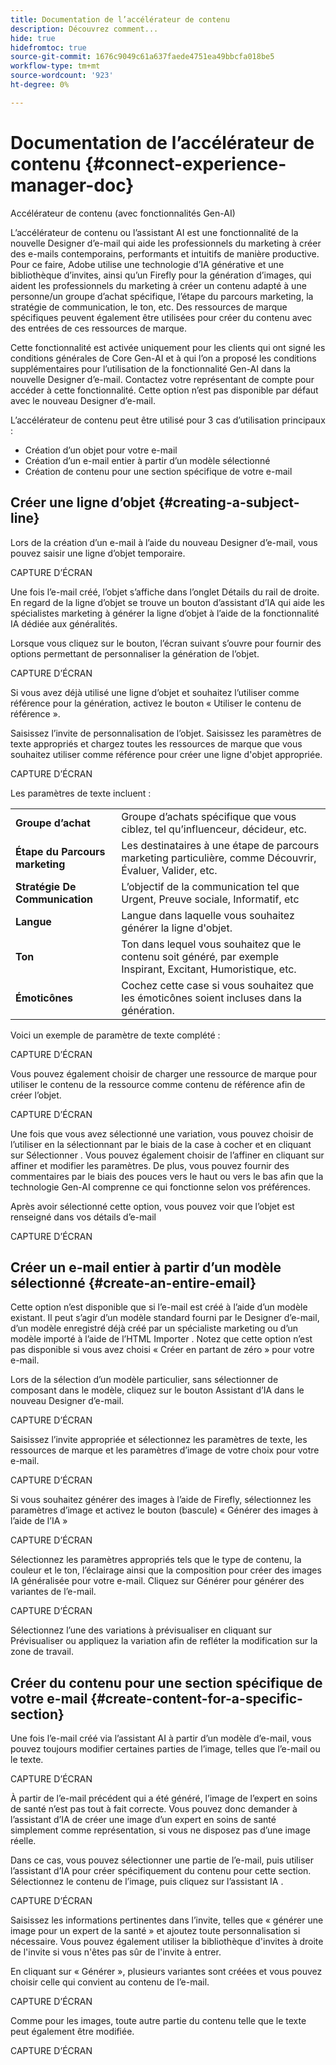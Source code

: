 ```yaml
---
title: Documentation de l’accélérateur de contenu
description: Découvrez comment...
hide: true
hidefromtoc: true
source-git-commit: 1676c9049c61a637faede4751ea49bbcfa018be5
workflow-type: tm+mt
source-wordcount: '923'
ht-degree: 0%

---
```


# Documentation de l’accélérateur de contenu {#connect-experience-manager-doc}

Accélérateur de contenu (avec fonctionnalités Gen-AI)

L’accélérateur de contenu ou l’assistant AI est une fonctionnalité de la nouvelle Designer d’e-mail qui aide les professionnels du marketing à créer des e-mails contemporains, performants et intuitifs de manière productive. Pour ce faire, Adobe utilise une technologie d’IA générative et une bibliothèque d’invites, ainsi qu’un Firefly pour la génération d’images, qui aident les professionnels du marketing à créer un contenu adapté à une personne/un groupe d’achat spécifique, l’étape du parcours marketing, la stratégie de communication, le ton, etc. Des ressources de marque spécifiques peuvent également être utilisées pour créer du contenu avec des entrées de ces ressources de marque.

Cette fonctionnalité est activée uniquement pour les clients qui ont signé les conditions générales de Core Gen-AI et à qui l’on a proposé les conditions supplémentaires pour l’utilisation de la fonctionnalité Gen-AI dans la nouvelle Designer d’e-mail. Contactez votre représentant de compte pour accéder à cette fonctionnalité. Cette option n’est pas disponible par défaut avec le nouveau Designer d’e-mail.

L’accélérateur de contenu peut être utilisé pour 3 cas d’utilisation principaux :

* Création d’un objet pour votre e-mail
* Création d’un e-mail entier à partir d’un modèle sélectionné
* Création de contenu pour une section spécifique de votre e-mail

## Créer une ligne d’objet {#creating-a-subject-line}

Lors de la création d’un e-mail à l’aide du nouveau Designer d’e-mail, vous pouvez saisir une ligne d’objet temporaire.

CAPTURE D’ÉCRAN

Une fois l’e-mail créé, l’objet s’affiche dans l’onglet Détails du rail de droite. En regard de la ligne d’objet se trouve un bouton d’assistant d’IA qui aide les spécialistes marketing à générer la ligne d’objet à l’aide de la fonctionnalité IA dédiée aux généralités.

Lorsque vous cliquez sur le bouton, l’écran suivant s’ouvre pour fournir des options permettant de personnaliser la génération de l’objet.

CAPTURE D’ÉCRAN

Si vous avez déjà utilisé une ligne d’objet et souhaitez l’utiliser comme référence pour la génération, activez le bouton « Utiliser le contenu de référence ».

Saisissez l’invite de personnalisation de l’objet. Saisissez les paramètres de texte appropriés et chargez toutes les ressources de marque que vous souhaitez utiliser comme référence pour créer une ligne d&#39;objet appropriée.

CAPTURE D’ÉCRAN

Les paramètres de texte incluent :

<table><tbody>
  <tr>
    <td><b>Groupe d’achat</b></td>
    <td>Groupe d’achats spécifique que vous ciblez, tel qu’influenceur, décideur, etc.</td>
  </tr>
  <tr>
    <td><b>Étape du Parcours marketing</b></td>
    <td>Les destinataires à une étape de parcours marketing particulière, comme Découvrir, Évaluer, Valider, etc.</td>
  </tr>
  <tr>
    <td><b>Stratégie De Communication</b></td>
    <td>L’objectif de la communication tel que Urgent, Preuve sociale, Informatif, etc</td>
  </tr>
  <tr>
    <td><b>Langue</b></td>
    <td>Langue dans laquelle vous souhaitez générer la ligne d'objet.</td>
  </tr>
  <tr>
    <td><b>Ton</b></td>
    <td>Ton dans lequel vous souhaitez que le contenu soit généré, par exemple Inspirant, Excitant, Humoristique, etc.</td>
  </tr>
  <tr>
    <td><b>Émoticônes</b></td>
    <td>Cochez cette case si vous souhaitez que les émoticônes soient incluses dans la génération.</td>
  </tr>
</tbody>
</table>

Voici un exemple de paramètre de texte complété :

CAPTURE D’ÉCRAN

Vous pouvez également choisir de charger une ressource de marque pour utiliser le contenu de la ressource comme contenu de référence afin de créer l’objet.

CAPTURE D’ÉCRAN

Une fois que vous avez sélectionné une variation, vous pouvez choisir de l’utiliser en la sélectionnant par le biais de la case à cocher et en cliquant sur Sélectionner . Vous pouvez également choisir de l’affiner en cliquant sur affiner et modifier les paramètres. De plus, vous pouvez fournir des commentaires par le biais des pouces vers le haut ou vers le bas afin que la technologie Gen-AI comprenne ce qui fonctionne selon vos préférences.

Après avoir sélectionné cette option, vous pouvez voir que l’objet est renseigné dans vos détails d’e-mail

CAPTURE D’ÉCRAN

## Créer un e-mail entier à partir d’un modèle sélectionné {#create-an-entire-email}

Cette option n’est disponible que si l’e-mail est créé à l’aide d’un modèle existant. Il peut s’agir d’un modèle standard fourni par le Designer d’e-mail, d’un modèle enregistré déjà créé par un spécialiste marketing ou d’un modèle importé à l’aide de l’HTML Importer . Notez que cette option n’est pas disponible si vous avez choisi « Créer en partant de zéro » pour votre e-mail.

Lors de la sélection d’un modèle particulier, sans sélectionner de composant dans le modèle, cliquez sur le bouton Assistant d’IA dans le nouveau Designer d’e-mail.

CAPTURE D’ÉCRAN

Saisissez l’invite appropriée et sélectionnez les paramètres de texte, les ressources de marque et les paramètres d’image de votre choix pour votre e-mail.

CAPTURE D’ÉCRAN

Si vous souhaitez générer des images à l’aide de Firefly, sélectionnez les paramètres d’image et activez le bouton (bascule) « Générer des images à l’aide de l’IA »

CAPTURE D’ÉCRAN

Sélectionnez les paramètres appropriés tels que le type de contenu, la couleur et le ton, l’éclairage ainsi que la composition pour créer des images IA généralisée pour votre e-mail. Cliquez sur Générer pour générer des variantes de l’e-mail.

CAPTURE D’ÉCRAN

Sélectionnez l’une des variations à prévisualiser en cliquant sur Prévisualiser ou appliquez la variation afin de refléter la modification sur la zone de travail.


## Créer du contenu pour une section spécifique de votre e-mail {#create-content-for-a-specific-section}

Une fois l’e-mail créé via l’assistant AI à partir d’un modèle d’e-mail, vous pouvez toujours modifier certaines parties de l’image, telles que l’e-mail ou le texte.

CAPTURE D’ÉCRAN

À partir de l’e-mail précédent qui a été généré, l’image de l’expert en soins de santé n’est pas tout à fait correcte. Vous pouvez donc demander à l’assistant d’IA de créer une image d’un expert en soins de santé simplement comme représentation, si vous ne disposez pas d’une image réelle.

Dans ce cas, vous pouvez sélectionner une partie de l’e-mail, puis utiliser l’assistant d’IA pour créer spécifiquement du contenu pour cette section. Sélectionnez le contenu de l’image, puis cliquez sur l’assistant IA .

CAPTURE D’ÉCRAN

Saisissez les informations pertinentes dans l’invite, telles que « générer une image pour un expert de la santé » et ajoutez toute personnalisation si nécessaire. Vous pouvez également utiliser la bibliothèque d&#39;invites à droite de l&#39;invite si vous n&#39;êtes pas sûr de l&#39;invite à entrer.

En cliquant sur « Générer », plusieurs variantes sont créées et vous pouvez choisir celle qui convient au contenu de l’e-mail.

CAPTURE D’ÉCRAN

Comme pour les images, toute autre partie du contenu telle que le texte peut également être modifiée.

CAPTURE D’ÉCRAN
